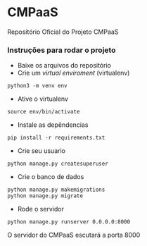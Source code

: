 # CMPaaS
Repositório Oficial do Projeto CMPaaS

### Instruções para rodar o projeto

* Baixe os arquivos do repositório
* Crie um *virtual enviroment* (virtualenv)

```
python3 -m venv env
```

* Ative o virtualenv

```
source env/bin/activate
```

* Instale as depêndencias

```
pip install -r requirements.txt
```

* Crie seu usuario

```
python manage.py createsuperuser
```

* Crie o banco de dados

```
python manage.py makemigrations
python manage.py migrate
```

* Rode o servidor

```
python manage.py runserver 0.0.0.0:8000
```
O servidor do CMPaaS escutará a porta 8000
